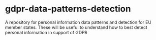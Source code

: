 # gdpr-data-patterns-detection
A repository for personal information data patterns and detection for EU member states. These will be useful to understand how to best detect personal information in support of GDPR
